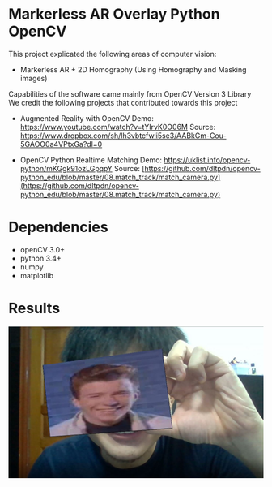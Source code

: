 # Markerless AR Overlay Python OpenCV
This project explicated the following areas of computer vision:
- Markerless AR + 2D Homography (Using Homography and Masking images)

Capabilities of the software came mainly from OpenCV Version 3 Library 
We credit the following projects that contributed towards this project

- Augmented Reality with OpenCV
Demo: https://www.youtube.com/watch?v=tYIrvK0O06M
Source: https://www.dropbox.com/sh/lh3vbtcfwli5se3/AABkGm-Cou-5GAOO0a4VPtxGa?dl=0

- OpenCV Python Realtime Matching
Demo: https://uklist.info/opencv-python/mKGgk91ozLGpqpY
Source: [https://github.com/dltpdn/opencv-python_edu/blob/master/08.match_track/match_camera.py](https://github.com/dltpdn/opencv-python_edu/blob/master/08.match_track/match_camera.py)

# Dependencies
- openCV 3.0+
- python 3.4+
- numpy
- matplotlib

# Results
![](https://github.com/cedishppy/Markerless-AR-Overlay-Python-OpenCV/blob/master/Markerless%20AR%20Overlay/rickroll.JPG)
